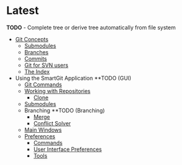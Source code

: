 # Latest

**TODO** - Complete tree or derive tree automatically from file system

- [Git Concepts](Git-Concepts)
  - [Submodules](GitConcepts/Submodules.md)
  - [Branches](Branches)
  - [Commits](Commits)
  - [Git for SVN users](GitConcepts/Git-for-SVN-users.md)
  - [The Index](The-Index)
- Using the SmartGit Application **TODO (GUI)
  -   [Git Commands](Git-Commands)
    - [Working with Repositories](Repository-Related)
      - [Clone](Clone)
    - [Submodules](Submodules)
    - Branching **TODO (Branching)
      - [Merge](Merge)
      - [Conflict Solver](GUI/GitCommands/Branching/Conflict-Solver.md)
  - [Main Windows](Main-Windows)
  - [Preferences](Preferences)
    - [Commands](GUI/Preferences/Commands.md)
    - [User Interface Preferences](GUI/Preferences/User-Interface.md)
    - [Tools](Tools)
